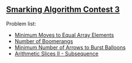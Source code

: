 <h2><a href="https://leetcode.com/contest/smarking-algorithm-contest-3/">Smarking Algorithm Contest 3</a></h2>
<p>
Problem list:
<ul>
<li><a href="./minimum_moves_to_equal_array_elements.md">Minimum Moves to Equal Array Elements</a></li>
<li><a href="./number_of_boomerangs.md">Number of Boomerangs</a></li>
<li><a href="./minimum_number_of_arrows_to_burst_balloons.md">Minimum Number of Arrows to Burst Balloons</a></li>
<li><a href="./arithmetic_slices_ii_subsequence.md">Arithmetic Slices II - Subsequence</a></li>
</ul>
</p>
